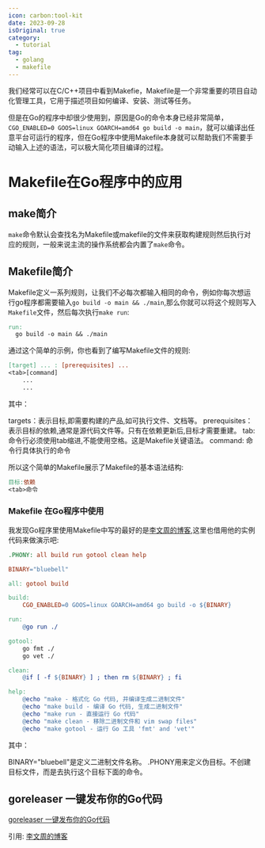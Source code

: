 ```yaml
---
icon: carbon:tool-kit
date: 2023-09-28
isOriginal: true
category:
  - tutorial
tag:
  - golang
  - makefile
---
```


我们经常可以在C/C++项目中看到Makefie，Makefile是一个非常重要的项目自动化管理工具，它用于描述项目如何编译、安装、测试等任务。

但是在Go的程序中却很少使用到，原因是Go的命令本身已经非常简单，`CGO_ENABLED=0 GOOS=linux GOARCH=amd64 go build -o main`，就可以编译出任意平台可运行的程序，但在Go程序中使用Makefile本身就可以帮助我们不需要手动输入上述的语法，可以极大简化项目编译的过程。

<!-- more -->

# Makefile在Go程序中的应用

## make简介

`make`命令默认会查找名为Makefile或makefile的文件来获取构建规则然后执行对应的规则，一般来说主流的操作系统都会内置了`make`命令。

## Makefile简介

Makefile定义一系列规则，让我们不必每次都输入相同的命令，例如你每次想运行go程序都需要输入`go build -o main && ./main`,那么你就可以将这个规则写入`Makefile`文件，然后每次执行`make run`:

```makefile
run:
  go build -o main && ./main
```

通过这个简单的示例，你也看到了编写Makefile文件的规则:

```makefile
[target] ... : [prerequisites] ...
<tab>[command]
    ...
    ...
```

其中：

targets：表示目标,即需要构建的产品,如可执行文件、文档等。
prerequisites：表示目标的依赖,通常是源代码文件等。只有在依赖更新后,目标才需要重建。
tab: 命令行必须使用tab缩进,不能使用空格。这是Makefile关键语法。
command: 命令行具体执行的命令

所以这个简单的Makefile展示了Makefile的基本语法结构:

```makefile
目标:依赖
<tab>命令
```

###  Makefile 在Go程序中使用

我发现Go程序里使用Makefile中写的最好的是[李文周的博客](https://www.liwenzhou.com/posts/Go/makefile/),这里也借用他的实例代码来做演示吧:

```makefile
.PHONY: all build run gotool clean help

BINARY="bluebell"

all: gotool build

build:
	CGO_ENABLED=0 GOOS=linux GOARCH=amd64 go build -o ${BINARY}

run:
	@go run ./

gotool:
	go fmt ./
	go vet ./

clean:
	@if [ -f ${BINARY} ] ; then rm ${BINARY} ; fi

help:
	@echo "make - 格式化 Go 代码, 并编译生成二进制文件"
	@echo "make build - 编译 Go 代码, 生成二进制文件"
	@echo "make run - 直接运行 Go 代码"
	@echo "make clean - 移除二进制文件和 vim swap files"
	@echo "make gotool - 运行 Go 工具 'fmt' and 'vet'"
```

其中：

BINARY="bluebell"是定义二进制文件名称。
.PHONY用来定义伪目标。不创建目标文件，而是去执行这个目标下面的命令。

## goreleaser 一键发布你的Go代码

[goreleaser 一键发布你的Go代码](./goreleaser.md)

引用:
[李文周的博客](https://www.liwenzhou.com/posts/Go/makefile/)

